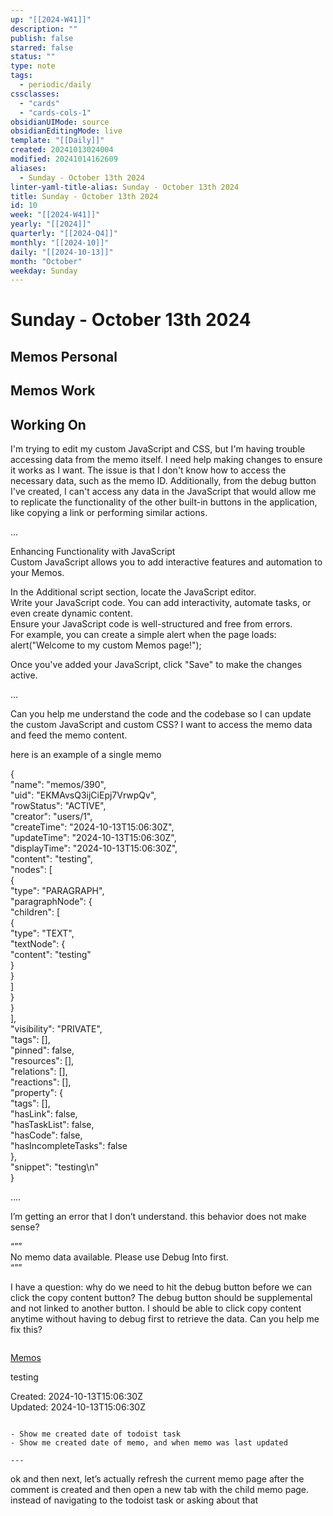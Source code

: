 ```yaml
---
up: "[[2024-W41]]"
description: ""
publish: false
starred: false
status: ""
type: note
tags:
  - periodic/daily
cssclasses:
  - "cards"
  - "cards-cols-1"
obsidianUIMode: source
obsidianEditingMode: live
template: "[[Daily]]"
created: 20241013024004
modified: 20241014162609
aliases:
  - Sunday - October 13th 2024
linter-yaml-title-alias: Sunday - October 13th 2024
title: Sunday - October 13th 2024
id: 10
week: "[[2024-W41]]"
yearly: "[[2024]]"
quarterly: "[[2024-Q4]]"
monthly: "[[2024-10]]"
daily: "[[2024-10-13]]"
month: "October"
weekday: Sunday
---
```


# Sunday - October 13th 2024

## Memos Personal

## Memos Work

## Working On
I'm trying to edit my custom JavaScript and CSS, but I'm having trouble accessing data from the memo itself. I need help making changes to ensure it works as I want. The issue is that I don't know how to access the necessary data, such as the memo ID. Additionally, from the debug button I've created, I can't access any data in the JavaScript that would allow me to replicate the functionality of the other built-in buttons in the application, like copying a link or performing similar actions.

…

Enhancing Functionality with JavaScript  
Custom JavaScript allows you to add interactive features and automation to your Memos.

In the Additional script section, locate the JavaScript editor.  
Write your JavaScript code. You can add interactivity, automate tasks, or even create dynamic content.  
Ensure your JavaScript code is well-structured and free from errors.  
For example, you can create a simple alert when the page loads:  
alert("Welcome to my custom Memos page!");

Once you've added your JavaScript, click "Save" to make the changes active.

…

Can you help me understand the code and the codebase so I can update the custom JavaScript and custom CSS? I want to access the memo data and feed the memo content.

here is an example of a single memo

{  
    "name": "memos/390",  
    "uid": "EKMAvsQ3ijCiEpj7VrwpQv",  
    "rowStatus": "ACTIVE",  
    "creator": "users/1",  
    "createTime": "2024-10-13T15:06:30Z",  
    "updateTime": "2024-10-13T15:06:30Z",  
    "displayTime": "2024-10-13T15:06:30Z",  
    "content": "testing",  
    "nodes": [  
        {  
            "type": "PARAGRAPH",  
            "paragraphNode": {  
                "children": [  
                    {  
                        "type": "TEXT",  
                        "textNode": {  
                            "content": "testing"  
                        }  
                    }  
                ]  
            }  
        }  
    ],  
    "visibility": "PRIVATE",  
    "tags": [],  
    "pinned": false,  
    "resources": [],  
    "relations": [],  
    "reactions": [],  
    "property": {  
        "tags": [],  
        "hasLink": false,  
        "hasTaskList": false,  
        "hasCode": false,  
        "hasIncompleteTasks": false  
    },  
    "snippet": "testing\n"  
}

….

I’m getting an error that I don’t understand. this behavior does not make sense?

“””  
No memo data available. Please use Debug Into first.  
“””

I have a question: why do we need to hit the debug button before we can click the copy content button? The debug button should be supplemental and not linked to another button. I should be able to click copy content anytime without having to debug first to retrieve the data. Can you help me fix this?
```

```




[Memos](https://workmemos.erauner.synology.me/m/EKMAvsQ3ijCiEpj7VrwpQv)

testing

Created: 2024-10-13T15:06:30Z  
Updated: 2024-10-13T15:06:30Z
```

- Show me created date of todoist task
- Show me created date of memo, and when memo was last updated

---

```
ok and then next, let’s actually refresh the current memo page after the comment is created and then open a new tab with the child memo page. instead of navigating to the todoist task or asking about that
```
